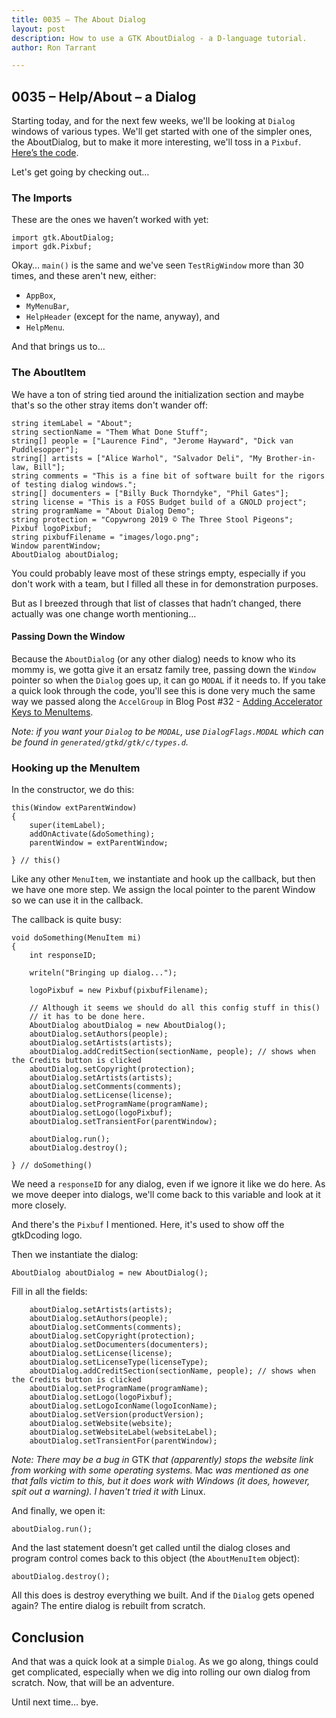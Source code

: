```yaml
---
title: 0035 – The About Dialog
layout: post
description: How to use a GTK AboutDialog - a D-language tutorial.
author: Ron Tarrant

---
```


## 0035 – Help/About – a Dialog

Starting today, and for the next few weeks, we'll be looking at `Dialog` windows of various types. We'll get started with one of the simpler ones, the AboutDialog, but to make it more interesting, we'll toss in a `Pixbuf`. [Here’s the code]( https://github.com/rontarrant/gtkDcoding/blob/master/013_dialogs/dialog_013_01_help_about.d).

Let's get going by checking out…

### The Imports

These are the ones we haven’t worked with yet:

	import gtk.AboutDialog;
	import gdk.Pixbuf;

Okay… `main()` is the same and we've seen `TestRigWindow` more than 30 times, and these aren't new, either:

- `AppBox`,
- `MyMenuBar`,
- `HelpHeader` (except for the name, anyway), and
- `HelpMenu`.

And that brings us to…

### The AboutItem

We have a ton of string tied around the initialization section and maybe that's so the other stray items don't wander off:

	string itemLabel = "About";
	string sectionName = "Them What Done Stuff";
	string[] people = ["Laurence Find", "Jerome Hayward", "Dick van Puddlesopper"];
	string[] artists = ["Alice Warhol", "Salvador Deli", "My Brother-in-law, Bill"];
	string comments = "This is a fine bit of software built for the rigors of testing dialog windows.";
	string[] documenters = ["Billy Buck Thorndyke", "Phil Gates"];
	string license = "This is a FOSS Budget build of a GNOLD project";
	string programName = "About Dialog Demo";
	string protection = "Copywrong 2019 © The Three Stool Pigeons";
	Pixbuf logoPixbuf;
	string pixbufFilename = "images/logo.png";
	Window parentWindow;
	AboutDialog aboutDialog;

You could probably leave most of these strings empty, especially if you don't work with a team, but I filled all these in for demonstration purposes.

But as I breezed through that list of classes that hadn’t changed, there actually was one change worth mentioning…

#### Passing Down the Window

Because the `AboutDialog` (or any other dialog) needs to know who its mommy is, we gotta give it an ersatz family tree, passing down the `Window` pointer so when the `Dialog` goes up, it can go `MODAL` if it needs to. If you take a quick look through the code, you'll see this is done very much the same way we passed along the `AccelGroup` in Blog Post #32 - [Adding Accelerator Keys to MenuItems](http://gtkdcoding.com/2019/05/03/0032-accelerator_keys.html).

*Note: if you want your `Dialog` to be `MODAL`, use `DialogFlags.MODAL` which can be found in `generated/gtkd/gtk/c/types.d`.*

### Hooking up the MenuItem

In the constructor, we do this:

	this(Window extParentWindow)
	{
		super(itemLabel);
		addOnActivate(&doSomething);
		parentWindow = extParentWindow;
		
	} // this()

Like any other `MenuItem`, we instantiate and hook up the callback, but then we have one more step. We assign the local pointer to the parent Window so we can use it in the callback.

The callback is quite busy:

	void doSomething(MenuItem mi)
	{
		int responseID;
		
		writeln("Bringing up dialog...");
		
		logoPixbuf = new Pixbuf(pixbufFilename);
		
		// Although it seems we should do all this config stuff in this()
		// it has to be done here.
		AboutDialog aboutDialog = new AboutDialog();
		aboutDialog.setAuthors(people);
		aboutDialog.setArtists(artists);
		aboutDialog.addCreditSection(sectionName, people); // shows when the Credits button is clicked
		aboutDialog.setCopyright(protection);
		aboutDialog.setArtists(artists);
		aboutDialog.setComments(comments);
		aboutDialog.setLicense(license);
		aboutDialog.setProgramName(programName);
		aboutDialog.setLogo(logoPixbuf);
		aboutDialog.setTransientFor(parentWindow);
		
		aboutDialog.run();
		aboutDialog.destroy();
		
	} // doSomething()

We need a `responseID` for any dialog, even if we ignore it like we do here. As we move deeper into dialogs, we'll come back to this variable and look at it more closely.

And there's the `Pixbuf` I mentioned. Here, it's used to show off the gtkDcoding logo.
 
Then we instantiate the dialog:

	AboutDialog aboutDialog = new AboutDialog();

Fill in all the fields:

		aboutDialog.setArtists(artists);
		aboutDialog.setAuthors(people);
		aboutDialog.setComments(comments);
		aboutDialog.setCopyright(protection);
		aboutDialog.setDocumenters(documenters);
		aboutDialog.setLicense(license);
		aboutDialog.setLicenseType(licenseType);
		aboutDialog.addCreditSection(sectionName, people); // shows when the Credits button is clicked
		aboutDialog.setProgramName(programName);
		aboutDialog.setLogo(logoPixbuf);
		aboutDialog.setLogoIconName(logoIconName);
		aboutDialog.setVersion(productVersion);
		aboutDialog.setWebsite(website);
		aboutDialog.setWebsiteLabel(websiteLabel);
		aboutDialog.setTransientFor(parentWindow);

*Note: There may be a bug in* GTK *that (apparently) stops the website link from working with some operating systems.* Mac *was mentioned as one that falls victim to this, but it does work with Windows (it does, however, spit out a warning). I haven't tried it with* Linux.

And finally, we open it:

	aboutDialog.run();

And the last statement doesn’t get called until the dialog closes and program control comes back to this object (the `AboutMenuItem` object):

	aboutDialog.destroy();

All this does is destroy everything we built. And if the `Dialog` gets opened again? The entire dialog is rebuilt from scratch.

## Conclusion

And that was a quick look at a simple `Dialog`. As we go along, things could get complicated, especially when we dig into rolling our own dialog from scratch. Now, that will be an adventure.

Until next time… bye.
